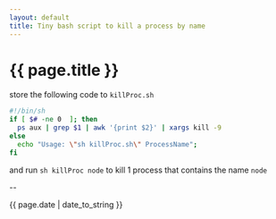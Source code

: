 ```yaml
---
layout: default
title: Tiny bash script to kill a process by name
---
```

# {{ page.title }}

store the following code to `killProc.sh` 

```bash
#!/bin/sh
if [ $# -ne 0  ]; then
  ps aux | grep $1 | awk '{print $2}' | xargs kill -9
else
  echo "Usage: \"sh killProc.sh\" ProcessName";
fi
```

and run `sh killProc node` to kill 1 process that contains the name `node`

--

{{ page.date | date_to_string }}
